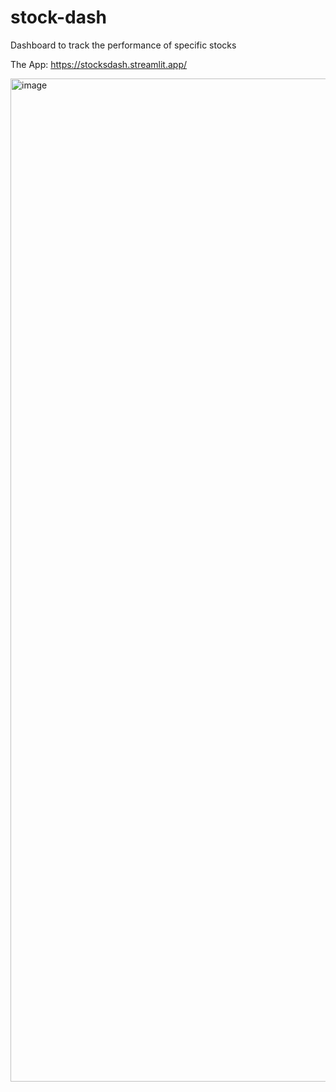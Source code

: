 # stock-dash
Dashboard to track the performance of specific stocks

The App: https://stocksdash.streamlit.app/

<img width="1605" alt="image" src="https://github.com/user-attachments/assets/0fd2d549-b899-40b7-b051-dc219a993c67">

